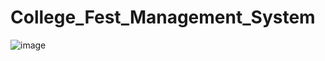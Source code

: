 # College_Fest_Management_System

![image](https://github.com/user-attachments/assets/c7e87acb-ff5a-4e39-99a5-af8beb96b9a5)
